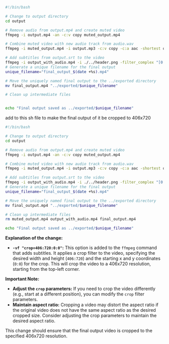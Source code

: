 ```sh
#!/bin/bash

# Change to output directory
cd output

# Remove audio from output.mp4 and create muted video
ffmpeg -i output.mp4 -an -c:v copy muted_output.mp4

# Combine muted video with new audio track from audio.wav
ffmpeg -i muted_output.mp4 -i output.mp3 -c:v copy -c:a aac -shortest output_with_audio.mp4

# Add subtitles from output.srt to the video
ffmpeg -i output_with_audio.mp4 -i ./../header.png -filter_complex "[0:v][1:v]overlay=x=(W-w)/2:y=0,subtitles=output.srt:force_style='Fontname=Komika Axis,Alignment=10,Fontsize=24,PrimaryColour=&HFFFFFF&,OutlineColour=&H00000000&,BorderStyle=1'" -c:a copy final_output.mp4
# Generate a unique filename for the final output
unique_filename="final_output_$(date +%s).mp4"

# Move the uniquely named final output to the ../exported directory
mv final_output.mp4 "../exported/$unique_filename"

# Clean up intermediate files


echo "Final output saved as ../exported/$unique_filename"

```

add to this sh file to make the final output of it be cropped to 406x720

```sh
#!/bin/bash

# Change to output directory
cd output

# Remove audio from output.mp4 and create muted video
ffmpeg -i output.mp4 -an -c:v copy muted_output.mp4

# Combine muted video with new audio track from audio.wav
ffmpeg -i muted_output.mp4 -i output.mp3 -c:v copy -c:a aac -shortest output_with_audio.mp4

# Add subtitles from output.srt to the video
ffmpeg -i output_with_audio.mp4 -i ./../header.png -filter_complex "[0:v][1:v]overlay=x=(W-w)/2:y=0,subtitles=output.srt:force_style='Fontname=Komika Axis,Alignment=10,Fontsize=24,PrimaryColour=&HFFFFFF&,OutlineColour=&H00000000&,BorderStyle=1'" -c:a copy -vf "crop=406:720" final_output.mp4
# Generate a unique filename for the final output
unique_filename="final_output_$(date +%s).mp4"

# Move the uniquely named final output to the ../exported directory
mv final_output.mp4 "../exported/$unique_filename"

# Clean up intermediate files
rm muted_output.mp4 output_with_audio.mp4 final_output.mp4

echo "Final output saved as ../exported/$unique_filename"

```

**Explanation of the change:**

- **`-vf "crop=406:720:0:0"`:** This option is added to the `ffmpeg` command that adds subtitles. It applies a crop filter to the video, specifying the desired width and height (`406:720`) and the starting x and y coordinates (`0:0`) for the crop. This will crop the video to a 406x720 resolution, starting from the top-left corner.

**Important Note:**

- **Adjust the `crop` parameters:** If you need to crop the video differently (e.g., start at a different position), you can modify the `crop` filter parameters.
- **Maintain aspect ratio:** Cropping a video may distort the aspect ratio if the original video does not have the same aspect ratio as the desired cropped size. Consider adjusting the crop parameters to maintain the desired aspect ratio.

This change should ensure that the final output video is cropped to the specified 406x720 resolution. 
